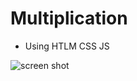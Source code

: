# Multiplication

- Using HTLM CSS JS

![screen shot](https://user-images.githubusercontent.com/112485199/206838370-cc53bcad-3f86-4349-82c6-9b0ca6b62601.png)
